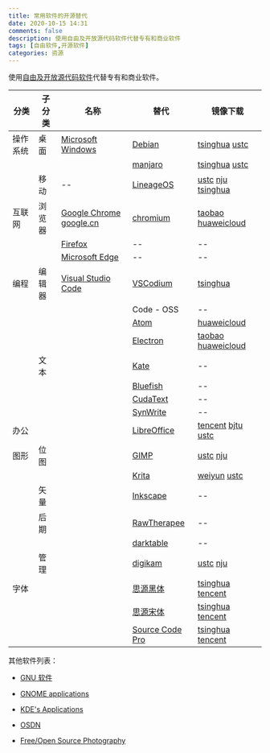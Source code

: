 ```yaml
---
title: 常用软件的开源替代
date: 2020-10-15 14:31
comments: false
description: 使用自由及开放源代码软件代替专有和商业软件
tags: [自由软件,开源软件]
categories: 资源
---
```


使用[自由及开放源代码软件][foss]代替专有和商业软件。

<!--more-->


| 分类 | 子分类 | 名称 | 替代 | 镜像下载 |
| -- | -- | -- | -- | -- |
| 操作系统 | 桌面 | [Microsoft Windows][ms] | [Debian][debian] | [tsinghua][debian1] [ustc][debian2] |
|  | | | [manjaro][manjaro] | [tsinghua][manjaro1] [ustc][manjaro2] |
|  | 移动 | -- | [LineageOS][lineage] | [ustc][lineage1] [nju][lineage2] [tsinghua][lineage3] |
| 互联网 | 浏览器| [Google Chrome][chrome] [google.cn][chrome1]  | [chromium][chromium] | [taobao][chromium1] [huaweicloud][chromium2] |
| | | [Firefox][firefox]  | -- | -- |
| | | [Microsoft Edge][edge]  | -- | -- |
| 编程 | 编辑器 | [Visual Studio Code][vscode] | [VSCodium][vscodium] | [tsinghua][vscodium1] |
|  | | | Code - OSS | -- |
|  | | | [Atom][atom] | [huaweicloud][atom1] |
|  | | | [Electron][electron] | [taobao][electron1] [huaweicloud][electron2] |
|  | 文本 | | [Kate][kate] | -- |
|  | | | [Bluefish][bluefish] | -- |
|  | | | [CudaText][cudatext] | -- |
|  | | | [SynWrite][synwrite] | -- |
| 办公 | | | [LibreOffice][libreoffice] | [tencent][libreoffice1] [bjtu][libreoffice2] [ustc][libreoffice3] |
| 图形 | 位图 | | [GIMP][gimp] | [ustc][gimp1] [nju][gimp2] |
|  | | | [Krita][krita] | [weiyun][krita1] [ustc][krita2] |
|  | 矢量 | | [Inkscape][inkscape] | -- |
|  | 后期 | | [RawTherapee][rawtherapee] | -- |
|  |  | | [darktable][darktable] | -- |
|  | 管理 | | [digikam][digikam] | [ustc][digikam1] [nju][digikam2] |
| 字体 |  | | [思源黑体][source-han-sans] | [tsinghua][source-han-sans1] [tencent][source-han-sans2] |
|  | | | [思源宋体][source-han-serif] | [tsinghua][source-han-serif1] [tencent][source-han-serif2] |
|  | | | [Source Code Pro][source-code-pro] | [tsinghua][source-code-pro1] [tencent][source-code-pro2] |



[ms]:https://www.microsoft.com/zh-cn/windows/get-windows-10


[krita]:https://krita.org/zh
[krita1]:https://share.weiyun.com/uHKk36c3
[krita2]:http://mirrors.ustc.edu.cn/kde-application/krita/
[digikam]:https://www.digikam.org/
[digikam1]:http://mirrors.ustc.edu.cn/kde-application/digikam/
[digikam2]:http://mirrors.nju.edu.cn/kde-application/digikam/
[rawtherapee]:http://rawtherapee.com/
[darktable]:https://www.darktable.org/

[kate]:https://kate-editor.org/
[bluefish]:http://bluefish.openoffice.nl
[cudatext]:http://uvviewsoft.com/cudatext/
[synwrite]:http://uvviewsoft.com/synwrite/

[source-han-sans]:https://github.com/adobe-fonts/source-han-sans/tree/release/SubsetOTF
[source-han-sans1]:https://mirrors.tuna.tsinghua.edu.cn/adobe-fonts/source-han-sans/SubsetOTF/
[source-han-sans2]:https://mirrors.cloud.tencent.com/adobe-fonts/source-han-sans/SubsetOTF/
[source-han-serif]:https://github.com/adobe-fonts/source-han-serif/tree/release/SubsetOTF
[source-han-serif1]:https://mirrors.tuna.tsinghua.edu.cn/adobe-fonts/source-han-serif/SubsetOTF/
[source-han-serif2]:https://mirrors.cloud.tencent.com/adobe-fonts/source-han-serif/SubsetOTF/
[source-code-pro]:https://adobe-fonts.github.io/source-code-pro/
[source-code-pro1]:https://mirrors.tuna.tsinghua.edu.cn/adobe-fonts/source-code-pro/
[source-code-pro2]:https://mirrors.cloud.tencent.com/adobe-fonts/source-code-pro/


[miui]:https://www.miui.com/download.html
[lineage]:https://download.lineageos.org/
[lineage1]:http://mirrors.ustc.edu.cn/lineageos/
[lineage2]:http://mirrors.nju.edu.cn/lineageos/
[lineage3]:https://mirrors.tuna.tsinghua.edu.cn/lineage-rom/

[debian]:https://www.debian.org/distrib/
[debian1]:https://mirrors.tuna.tsinghua.edu.cn/debian-cd/
[debian2]:http://mirrors.ustc.edu.cn/debian-cd/

[manjaro]:https://manjaro.org/download/
[manjaro1]:https://mirrors.tuna.tsinghua.edu.cn/osdn/storage/g/m/ma/manjaro/
[manjaro2]:http://mirrors.ustc.edu.cn/manjaro-cd/

[chrome]:https://www.google.com/intl/zh-CN/chrome/
[chrome1]:https://www.google.cn/intl/zh-CN/chrome/
[chromium]:https://www.chromium.org/
[chromium1]:https://npm.taobao.org/mirrors/chromium-browser-snapshots/
[chromium2]:https://mirrors.huaweicloud.com/chromium-browser-snapshots/

[firefox]:https://www.mozilla.org/zh-CN/firefox/browsers/
[edge]:https://www.microsoftedgeinsider.com/zh-cn/download/

[vscode]:https://code.visualstudio.com/
[atom]:https://atom.io/
[atom1]:https://mirrors.huaweicloud.com/atom/
[vscodium]:https://github.com/VSCodium/vscodium/releases
[vscodium1]:https://mirrors.tuna.tsinghua.edu.cn/github-release/VSCodium/vscodium/LatestRelease/

[electron]:https://www.electronjs.org/
[electron1]:https://npm.taobao.org/mirrors/electron
[electron2]:https://mirrors.huaweicloud.com/electron/


[libreoffice]:https://zh-cn.libreoffice.org/
[libreoffice1]:https://mirrors.cloud.tencent.com/libreoffice/libreoffice/stable/
[libreoffice2]:http://mirror.bjtu.edu.cn/tdf/libreoffice/stable/
[libreoffice3]:https://mirrors.ustc.edu.cn/tdf/libreoffice//stable/

[inkscape]:https://inkscape.org/release
[gimp]:https://www.gimp.org/downloads/
[gimp1]:http://mirrors.ustc.edu.cn/gimp/
[gimp2]:http://mirrors.nju.edu.cn/gimp/

[foss]: https://zh.wikipedia.org/zh-cn/%E8%87%AA%E7%94%B1%E5%8F%8A%E5%BC%80%E6%94%BE%E6%BA%90%E4%BB%A3%E7%A0%81%E8%BD%AF%E4%BB%B6



其他软件列表：
- [GNU 软件](https://www.gnu.org/software/software.html)
- [GNOME applications](https://wiki.gnome.org/Apps)
- [KDE's Applications](https://apps.kde.org)

- [OSDN](https://osdn.net/)
- [Free/Open Source Photography](https://pixls.us/software/)